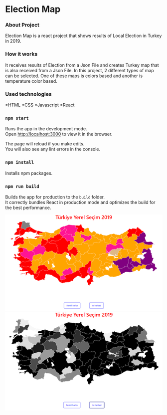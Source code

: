 # Election Map

### About Project

Election Map is a react project that shows results of Local Election in Turkey in 2019. 

### How it works

It receives results of Election from a Json File and creates Turkey map that is also received from a Json File. In this project, 2 different types of map can be selected. One of these maps is colors based and another is temperature color based.

### Used technologies

*HTML
*CSS
*Javascript
*React

### `npm start`

Runs the app in the development mode.<br>
Open [http://localhost:3000](http://localhost:3000) to view it in the browser.

The page will reload if you make edits.<br>
You will also see any lint errors in the console.

### `npm install`

Installs npm packages.<br>

### `npm run build`

Builds the app for production to the `build` folder.<br>
It correctly bundles React in production mode and optimizes the build for the best performance.


![""](./sample_photos/photo1.png)
![""](./sample_photos/photo2.png)